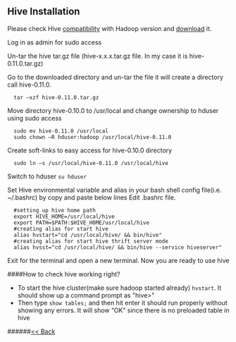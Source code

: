 ## Hive Installation 


Please check Hive [compatibility](http://hive.apache.org/releases.html) with Hadoop version and [download](http://apache.spinellicreations.com/hive/stable/) it.

Log in as admin for sudo access

Un-tar the hive tar.gz file (hive-x.x.x.tar.gz file. In my case it is hive-0.11.0.tar.gz)

Go to the downloaded directory and un-tar the file it will create a directory call hive-0.11.0.
```
  tar –xzf hive-0.11.0.tar.gz
```
Move directory hive-0.10.0 to /usr/local and change ownership to hduser using sudo access
```
  sudo mv hive-0.11.0 /usr/local
  sudo chown –R hduser:hadoop /usr/local/hive-0.11.0
```
Create soft-links to easy access for hive-0.10.0 directory 
```
  sudo ln –s /usr/local/hive-0.11.0 /usr/local/hive
```
Switch to hduser ```su hduser```

Set Hive environmental variable and alias in your bash shell config file(i.e. ~/.bashrc) by copy and paste below lines
Edit .bashrc file. 
```
  #setting up hive home path
  export HIVE_HOME=/usr/local/hive
  export PATH=$PATH:$HIVE_HOME/usr/local/hive
  #creating alias for start hive
  alias hvstart="cd /usr/local/hive/ && bin/hive"
  #creating alias for start hive thrift server mode
  alias hvsst="cd /usr/local/hive/ && bin/hive --service hiveserver"
```
Exit for the terminal and open a new terminal. Now you are ready to use hive

####How to check hive working right?

  * To start the hive cluster(make sure hadoop started already) ```hvstart```. It should show up a command prompt as "hive>"
  * Then type ```show tables;``` and then hit enter it should run properly without showing any errors. It will show “OK” since there is no preloaded table in hive

######[<< Back](Home.md)
